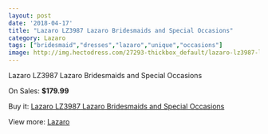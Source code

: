 ```yaml
---
layout: post
date: '2018-04-17'
title: "Lazaro LZ3987 Lazaro Bridesmaids and Special Occasions"
category: Lazaro
tags: ["bridesmaid","dresses","lazaro","unique","occasions"]
image: http://img.hectodress.com/27293-thickbox_default/lazaro-lz3987-lazaro-bridesmaids-and-special-occasions.jpg
---
```

Lazaro LZ3987 Lazaro Bridesmaids and Special Occasions

On Sales: **$179.99**
<a href="https://www.hectodress.com/lazaro/12709-lazaro-lz3987-lazaro-bridesmaids-and-special-occasions.html"><amp-img layout="responsive" width="600" height="600" src="//img.hectodress.com/27293-thickbox_default/lazaro-lz3987-lazaro-bridesmaids-and-special-occasions.jpg" alt="Lazaro LZ3987 Lazaro Bridesmaids and Special Occasions 0" /></a>
<a href="https://www.hectodress.com/lazaro/12709-lazaro-lz3987-lazaro-bridesmaids-and-special-occasions.html"><amp-img layout="responsive" width="600" height="600" src="//img.hectodress.com/27294-thickbox_default/lazaro-lz3987-lazaro-bridesmaids-and-special-occasions.jpg" alt="Lazaro LZ3987 Lazaro Bridesmaids and Special Occasions 1" /></a>

Buy it: [Lazaro LZ3987 Lazaro Bridesmaids and Special Occasions](https://www.hectodress.com/lazaro/12709-lazaro-lz3987-lazaro-bridesmaids-and-special-occasions.html "Lazaro LZ3987 Lazaro Bridesmaids and Special Occasions")

View more: [Lazaro](https://www.hectodress.com/194-lazaro "Lazaro")